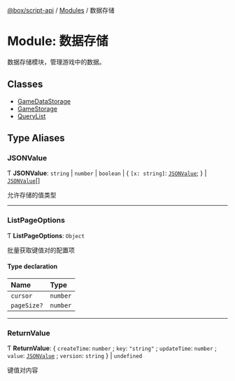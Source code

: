 [@box/script-api](../README.md) / [Modules](../modules.md) / 数据存储

# Module: 数据存储

数据存储模块，管理游戏中的数据。

## Classes

- [GameDataStorage](../classes/__-1.GameDataStorage.md)
- [GameStorage](../classes/__-1.GameStorage.md)
- [QueryList](../classes/__-1.QueryList.md)

## Type Aliases

### JSONValue

Ƭ **JSONValue**: `string` \| `number` \| `boolean` \| { `[x: string]`: [`JSONValue`](___-1.md#jsonvalue);  } \| [`JSONValue`](___-1.md#jsonvalue)[]

允许存储的值类型

___

### ListPageOptions

Ƭ **ListPageOptions**: `Object`

批量获取键值对的配置项

#### Type declaration

| Name | Type |
| :------ | :------ |
| `cursor` | `number` |
| `pageSize?` | `number` |

___

### ReturnValue

Ƭ **ReturnValue**: { `createTime`: `number` ; `key`: ``"string"`` ; `updateTime`: `number` ; `value`: [`JSONValue`](___-1.md#jsonvalue) ; `version`: `string`  } \| `undefined`

键值对内容
